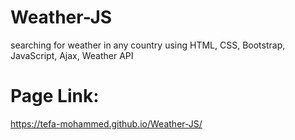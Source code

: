 # Weather-JS
searching for weather in any country using HTML, CSS, Bootstrap, JavaScript, Ajax, Weather API

# Page Link:
https://tefa-mohammed.github.io/Weather-JS/
